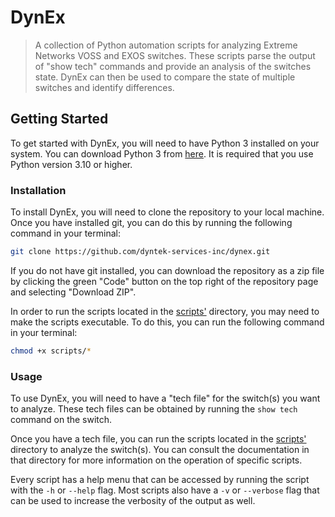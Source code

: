 # DynEx

> A collection of Python automation scripts for analyzing Extreme Networks VOSS and EXOS switches.
> These scripts parse the output of "show tech" commands and provide an analysis of the switches state.
> DynEx can then be used to compare the state of multiple switches and identify differences.

## Getting Started
To get started with DynEx, you will need to have Python 3 installed on your system.
You can download Python 3 from [here](https://www.python.org/downloads/).
It is required that you use Python version 3.10 or higher.

### Installation
To install DynEx, you will need to clone the repository to your local machine.
Once you have installed git, you can do this by running the following command in your terminal:

```bash
git clone https://github.com/dyntek-services-inc/dynex.git
```

If you do not have git installed, you can download the repository as a zip file by clicking the green "Code" button on the top right of the repository page and selecting "Download ZIP".

In order to run the scripts located in the [scripts'](scripts) directory, you may need to make the scripts executable.
To do this, you can run the following command in your terminal:

```bash
chmod +x scripts/*
```

### Usage
To use DynEx, you will need to have a "tech file" for the switch(s) you want to analyze.
These tech files can be obtained by running the `show tech` command on the switch.

Once you have a tech file, you can run the scripts located in the [scripts'](scripts) directory to analyze the switch(s).
You can consult the documentation in that directory for more information on the operation of specific scripts.

Every script has a help menu that can be accessed by running the script with the `-h` or `--help` flag.
Most scripts also have a `-v` or `--verbose` flag that can be used to increase the verbosity of the output as well.

